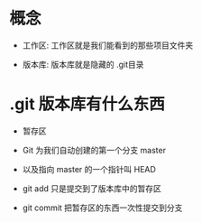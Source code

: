 # 概念

+ 工作区: 工作区就是我们能看到的那些项目文件夹

+ 版本库: 版本库就是隐藏的 .git目录


# .git 版本库有什么东西

+ 暂存区

+ Git 为我们自动创建的第一个分支 master

+ 以及指向 master 的一个指针叫 HEAD

- git add 只是提交到了版本库中的暂存区

- git commit 把暂存区的东西一次性提交到分支
